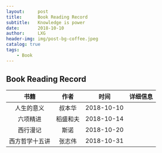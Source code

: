 ```yaml
---
layout:     post
title:      Book Reading Record
subtitle:   Knowledge is power
date:       2018-10-10
author:     LXG
header-img: img/post-bg-coffee.jpeg
catalog: true
tags:
    - Book
---
```


## Book Reading Record


| 书籍          | 作者                                | 时间               | 详细信息        |
|:---------------:|:------------------------------:|:----------------:|:----------------:|
| 人生的意义       | 叔本华 | 2018-10-10 |
| 六项精进       | 稻盛和夫 | 2018-10-14 |
| 西行漫记       | 斯诺 | 2018-10-20 |
| 西方哲学十五讲       | 张志伟 | 2018-10-31 |
